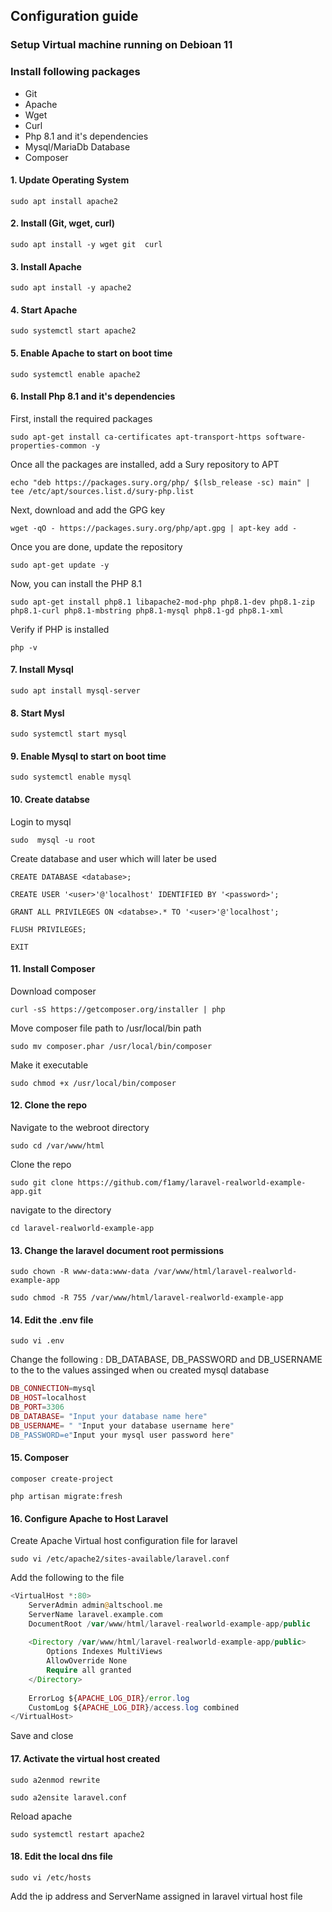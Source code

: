 ## Configuration guide 
### Setup Virtual machine running on Debioan 11
### Install following packages
-  Git
-  Apache 
-  Wget 
-  Curl 
-  Php 8.1 and it's dependencies
-  Mysql/MariaDb Database
-  Composer

#### 1. Update Operating System
```
sudo apt install apache2
```
#### 2. Install (Git, wget, curl)
```
sudo apt install -y wget git  curl
```

#### 3. Install Apache
```
sudo apt install -y apache2
```

#### 4. Start Apache 
```
sudo systemctl start apache2
```
#### 5. Enable Apache to start on boot time
```
sudo systemctl enable apache2
```

#### 6. Install Php 8.1 and it's dependencies
First, install the required packages
```
sudo apt-get install ca-certificates apt-transport-https software-properties-common -y
```

Once all the packages are installed, add a Sury repository to APT 
```
echo "deb https://packages.sury.org/php/ $(lsb_release -sc) main" | tee /etc/apt/sources.list.d/sury-php.list
```

Next, download and add the GPG key
```
wget -qO - https://packages.sury.org/php/apt.gpg | apt-key add -
```
Once you are done, update the repository
```
sudo apt-get update -y
```
Now, you can install the PHP 8.1 
```
sudo apt-get install php8.1 libapache2-mod-php php8.1-dev php8.1-zip php8.1-curl php8.1-mbstring php8.1-mysql php8.1-gd php8.1-xml
```
Verify if PHP is installed
```
php -v
```

#### 7. Install Mysql 
```
sudo apt install mysql-server
```
#### 8. Start Mysl
```
sudo systemctl start mysql
```
#### 9. Enable Mysql to start on boot time
```
sudo systemctl enable mysql
```
#### 10. Create databse
Login to mysql 
```
sudo  mysql -u root 
```
Create database and user which will later be used 
```
CREATE DATABASE <database>;
```
```
CREATE USER '<user>'@'localhost' IDENTIFIED BY '<password>';
```
```
GRANT ALL PRIVILEGES ON <databse>.* TO '<user>'@'localhost';
```
```
FLUSH PRIVILEGES;
```
```
EXIT
```

#### 11. Install Composer
Download composer
```
curl -sS https://getcomposer.org/installer | php
```
Move composer file path to /usr/local/bin path
```
sudo mv composer.phar /usr/local/bin/composer
```
Make it executable 
```
sudo chmod +x /usr/local/bin/composer
```
#### 12. Clone the repo
Navigate to the webroot directory
```
sudo cd /var/www/html
```
Clone the repo
```
sudo git clone https://github.com/f1amy/laravel-realworld-example-app.git
```
navigate to the directory
```
cd laravel-realworld-example-app
```
#### 13. Change  the laravel document root permissions 
```
sudo chown -R www-data:www-data /var/www/html/laravel-realworld-example-app
```
```
sudo chmod -R 755 /var/www/html/laravel-realworld-example-app
```
#### 14. Edit the .env file
```
sudo vi .env
```
Change the following : DB_DATABASE, DB_PASSWORD and DB_USERNAME to the to the values assinged when ou created  mysql database
```php
DB_CONNECTION=mysql
DB_HOST=localhost
DB_PORT=3306
DB_DATABASE= "Input your database name here"
DB_USERNAME= " "Input your database username here"
DB_PASSWORD=e"Input your mysql user password here"
```

#### 15. Composer
```
composer create-project
```
```
php artisan migrate:fresh
```

#### 16. Configure Apache to Host Laravel
Create Apache Virtual host configuration file for laravel
```
sudo vi /etc/apache2/sites-available/laravel.conf
```
Add the following to the file
```php
<VirtualHost *:80>
    ServerAdmin admin@altschool.me
    ServerName laravel.example.com
    DocumentRoot /var/www/html/laravel-realworld-example-app/public
    
    <Directory /var/www/html/laravel-realworld-example-app/public>
        Options Indexes MultiViews
        AllowOverride None
        Require all granted
    </Directory>
    
    ErrorLog ${APACHE_LOG_DIR}/error.log
    CustomLog ${APACHE_LOG_DIR}/access.log combined
</VirtualHost>
```
Save and close

#### 17. Activate the virtual host created 
```
sudo a2enmod rewrite
```
```
sudo a2ensite laravel.conf
```
Reload apache 
```
sudo systemctl restart apache2
```

#### 18. Edit the local dns file
```
sudo vi /etc/hosts
```
Add the ip address and ServerName assigned in laravel virtual host file





